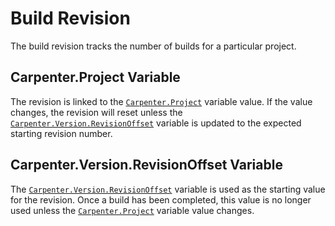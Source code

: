 # Build Revision

The build revision tracks the number of builds for a particular project.

## Carpenter.Project Variable

The revision is linked to the [`Carpenter.Project`](../../configuration.md#carpenterproject) variable value. If the
value changes, the revision will reset unless the 
[`Carpenter.Version.RevisionOffset`](../../configuration.md#carpenterversionrevisionoffset) variable is updated to the
expected starting revision number.

## Carpenter.Version.RevisionOffset Variable

The [`Carpenter.Version.RevisionOffset`](../../configuration.md#carpenterversionrevisionoffset) variable is used as
the starting value for the revision. Once a build has been completed, this value is no longer used unless the
[`Carpenter.Project`](../../configuration.md#carpenterproject) variable value changes.
